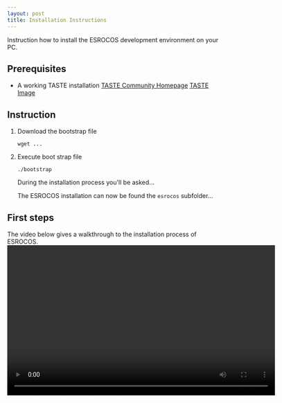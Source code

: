 ```yaml
---
layout: post
title: Installation Instructions
---
```


Instruction how to install the ESROCOS development environment on your PC.

## Prerequisites
* A working TASTE installation [TASTE Community Homepage](http://taste.tuxfamily.org/) [TASTE Image](http://download.tuxfamily.org/taste/TASTE-VM-9.0-32bit.ova)

## Instruction
1. Download the bootstrap file
   ```
   wget ...
   ```
2. Execute boot strap file
   ```
   ./bootstrap
   ```
   During the installation process you'll be asked...

   The ESROCOS installation can now be found the `esrocos` subfolder...

## First steps
The video below gives a walkthrough to the installation process of ESROCOS. 
<video width="618" height="347" controls preload>
    <source src="/videos/installation_tutorial.mp4" media="only screen and (min-device-width: 568px)"></source>
</video>

